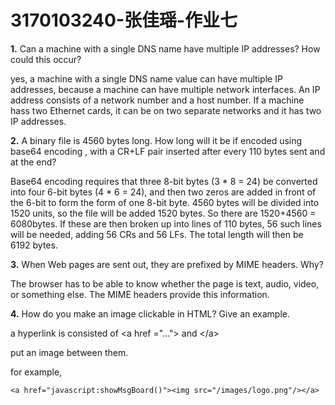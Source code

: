# 3170103240-张佳瑶-作业七

**1.** Can a machine with a single DNS name have multiple IP addresses? How could this occur? 

yes, a machine with a single DNS name value can have multiple IP addresses, because a machine can have multiple network interfaces. An IP address consists of a network number and a host number. If a machine hass two Ethernet cards, it can be on two separate networks and it has two IP addresses.



**2.** A binary file is 4560 bytes long. How long will it be if encoded using base64 encoding , with a CR+LF pair inserted after every 110 bytes sent and at the end? 

Base64 encoding requires that three 8-bit bytes (3 * 8 = 24) be converted into four 6-bit bytes (4 * 6 = 24), and then two zeros are added in front of the 6-bit to form the form of one 8-bit byte. 4560 bytes will be divided into 1520 units, so the file will be added 1520 bytes. So there are 1520+4560 = 6080bytes. If these are then broken up into lines of 110 bytes, 56 such lines will be needed, adding 56 CRs and 56 LFs. The total length will then be 6192 bytes.



**3.** When Web pages are sent out, they are prefixed by MIME headers. Why? 

The browser has to be able to know whether the page is text, audio, video, or something else. The MIME headers provide this information. 



**4.** How do you make an image clickable in HTML? Give an example. 

a hyperlink is consisted of \<a href ="..."> and \</a>

put an image between them.

for example, 

```
<a href="javascript:showMsgBoard()"><img src="/images/logo.png"/></a> 
```

